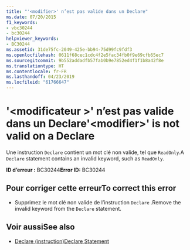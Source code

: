 ```yaml
---
title: "'<modifier>' n’est pas valide dans un Declare"
ms.date: 07/20/2015
f1_keywords:
- vbc30244
- bc30244
helpviewer_keywords:
- BC30244
ms.assetid: 31de75fc-2049-425e-bb94-75d99fc9fdf3
ms.openlocfilehash: 0611f68cec1cdc4f2e5fac34fb0f9e69cfb65ec7
ms.sourcegitcommit: 9b552addadfb57fab0b9e7852ed4f1f1b8a42f8e
ms.translationtype: HT
ms.contentlocale: fr-FR
ms.lasthandoff: 04/23/2019
ms.locfileid: "61766647"
---
```

# <a name="modifier-is-not-valid-on-a-declare"></a><span data-ttu-id="559a5-102">'\<modificateur >' n’est pas valide dans un Declare</span><span class="sxs-lookup"><span data-stu-id="559a5-102">'\<modifier>' is not valid on a Declare</span></span>
<span data-ttu-id="559a5-103">Une instruction `Declare` contient un mot clé non valide, tel que `ReadOnly`.</span><span class="sxs-lookup"><span data-stu-id="559a5-103">A `Declare` statement contains an invalid keyword, such as `ReadOnly`.</span></span>  
  
 <span data-ttu-id="559a5-104">**ID d’erreur :** BC30244</span><span class="sxs-lookup"><span data-stu-id="559a5-104">**Error ID:** BC30244</span></span>  
  
## <a name="to-correct-this-error"></a><span data-ttu-id="559a5-105">Pour corriger cette erreur</span><span class="sxs-lookup"><span data-stu-id="559a5-105">To correct this error</span></span>  
  
- <span data-ttu-id="559a5-106">Supprimez le mot clé non valide de l’instruction `Declare` .</span><span class="sxs-lookup"><span data-stu-id="559a5-106">Remove the invalid keyword from the `Declare` statement.</span></span>  
  
## <a name="see-also"></a><span data-ttu-id="559a5-107">Voir aussi</span><span class="sxs-lookup"><span data-stu-id="559a5-107">See also</span></span>

- [<span data-ttu-id="559a5-108">Declare (instruction)</span><span class="sxs-lookup"><span data-stu-id="559a5-108">Declare Statement</span></span>](../../visual-basic/language-reference/statements/declare-statement.md)
